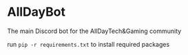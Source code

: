 # AllDayBot

The main Discord bot for the AllDayTech&Gaming community

run `pip -r requirements.txt` to install required packages
